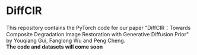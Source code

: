 # DiffCIR
This repository contains the PyTorch code for our paper "DiffCIR：Towards Composite Degradation Image Restoration with Generative Diffusion Prior" by Youqiang Gui, Fanglong Wu and Peng Cheng.<br>
**The code and datasets will come soon**

